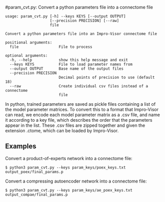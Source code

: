 #param_cvt.py: Convert a python parameters file into a connectome file

```
usage: param_cvt.py [-h] --keys KEYS [--output OUTPUT]
                    [--precision PRECISION] [--raw]
                    file

Convert a python parameters file into an Impro-Visor connectome file

positional arguments:
  file                  File to process

optional arguments:
  -h, --help            show this help message and exit
  --keys KEYS           File to load parameter names from
  --output OUTPUT       Base name of the output files
  --precision PRECISION
                        Decimal points of precision to use (default 18)
  --raw                 Create individual csv files instead of a connectome
                        file
```

In python, trained parameters are saved as pickle files containing a list of the model parameter matrices. To convert this to a format that Impro-Visor can read, we encode each model parameter matrix as a .csv file, and name it according to a key file, which describes the order that the parameters appear in the list. These .csv files are zipped together and given the extension .ctome, which can be loaded by Impro-Visor.

## Examples

Convert a product-of-experts network into a connectome file:

```
$ python3 param_cvt.py --keys param_keys/poex_keys.txt output_poex/final_params.p
```

Convert a compressing autoencoder network into a connectome file:

```
$ python3 param_cvt.py --keys param_keys/ae_poex_keys.txt output_compae/final_params.p
```
